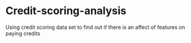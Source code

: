 # Credit-scoring-analysis
Using credit scoring data set to find out if there is an affect of features on paying credits
